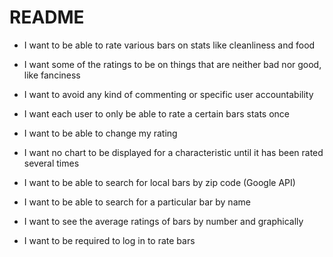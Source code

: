 # README

* I want to be able to rate various bars on stats like cleanliness and food

* I want some of the ratings to be on things that are neither bad nor good, like fanciness

* I want to avoid any kind of commenting or specific user accountability

* I want each user to only be able to rate a certain bars stats once

* I want to be able to change my rating

* I want no chart to be displayed for a characteristic until it has been rated several times

* I want to be able to search for local bars by zip code (Google API)

* I want to be able to search for a particular bar by name

* I want to see the average ratings of bars by number and graphically

* I want to be required to log in to rate bars
